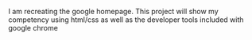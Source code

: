 I am recreating the google homepage.  This project will show my competency using html/css as well as the developer tools included with google chrome